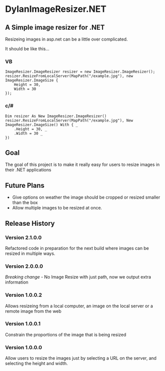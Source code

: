 ﻿DylanImageResizer.NET
=====================

A Simple image resizer for .NET
-------------------------------

Resizeing images in asp.net can be a little over complicated.

It should be like this...

### VB
    ImageResizer.ImageResizer resizer = new ImageResizer.ImageResizer();
    resizer.ResizeFromLocalServer(MapPath("/example.jpg"), new ImageResizer.ImageSize {
        Height = 30,
        Width = 30
    });

### c/#
    Dim resizer As New ImageResizer.ImageResizer()
    resizer.ResizeFromLocalServer(MapPath("/example.jpg"), New ImageResizer.ImageSize() With { _
        .Height = 30, _
        .Width = 30 _
    })

Goal
----

The goal of this project is to make it really easy for users to resize images in their .NET applications

Future Plans
------------

+ Give options on weather the image should be cropped or resized smaller than the box
+ Allow multiple images to be resized at once.

Release History
---------------
### Version 2.1.0.0

Refactored code in preparation for the next build where images can be resized in multiple ways.

### Version 2.0.0.0

*Breaking change* - No Image Resize with just path, now we output extra information

### Version 1.0.0.2

Allows resizeing from a local computer, an image on the local server or a remote image from the web

### Version 1.0.0.1

Constrain the proportions of the image that is being resized

### Version 1.0.0.0

Allow users to resize the images just by selecting a URL on the server, and selecting the height and width.

